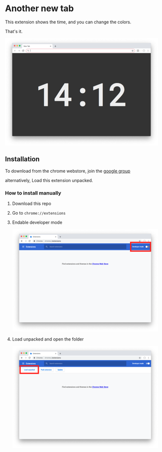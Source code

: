 # Another new tab

This extension shows the time, and you can change the colors.

That's it.

![screenshot](screenshot.png)

## Installation

To download from the chrome webstore, join the [google group](https://groups.google.com/forum/#!forum/another-new-tab-testers/join)

alternatively, Load this extension unpacked.

### How to install manually
1. Download this repo

1. Go to `chrome://extensions`

1. Endable developer mode

    ![step 1](instructions/1.png)

1. Load unpacked and open the folder

    ![step 2](instructions/2.png)
